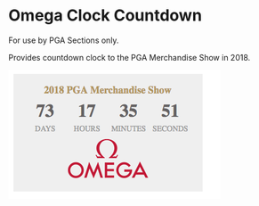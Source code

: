 # Omega Clock Countdown
For use by PGA Sections only.

Provides countdown clock to the PGA Merchandise Show in 2018.


![PGA Merchandise Countdown Clock](example.png)
